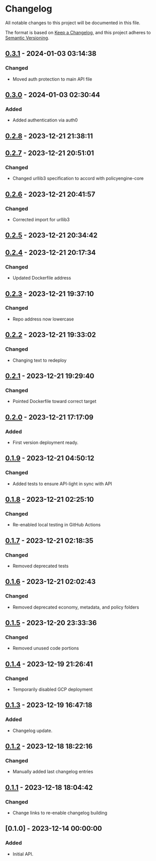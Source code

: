 # Changelog

All notable changes to this project will be documented in this file.

The format is based on [Keep a Changelog](https://keepachangelog.com/en/1.0.0/), 
and this project adheres to [Semantic Versioning](https://semver.org/spec/v2.0.0.html).

## [0.3.1] - 2024-01-03 03:14:38

### Changed

- Moved auth protection to main API file

## [0.3.0] - 2024-01-03 02:30:44

### Added

- Added authentication via auth0

## [0.2.8] - 2023-12-21 21:38:11

## [0.2.7] - 2023-12-21 20:51:01

### Changed

- Changed urllib3 specification to accord with policyengine-core

## [0.2.6] - 2023-12-21 20:41:57

### Changed

- Corrected import for urllib3

## [0.2.5] - 2023-12-21 20:34:42

## [0.2.4] - 2023-12-21 20:17:34

### Changed

- Updated Dockerfile address

## [0.2.3] - 2023-12-21 19:37:10

### Changed

- Repo address now lowercase

## [0.2.2] - 2023-12-21 19:33:02

### Changed

- Changing text to redeploy

## [0.2.1] - 2023-12-21 19:29:40

### Changed

- Pointed Dockerfile toward correct target

## [0.2.0] - 2023-12-21 17:17:09

### Added

- First version deployment ready.

## [0.1.9] - 2023-12-21 04:50:12

### Changed

- Added tests to ensure API-light in sync with API

## [0.1.8] - 2023-12-21 02:25:10

### Changed

- Re-enabled local testing in GitHub Actions

## [0.1.7] - 2023-12-21 02:18:35

### Changed

- Removed deprecated tests

## [0.1.6] - 2023-12-21 02:02:43

### Changed

- Removed deprecated economy, metadata, and policy folders

## [0.1.5] - 2023-12-20 23:33:36

### Changed

- Removed unused code portions

## [0.1.4] - 2023-12-19 21:26:41

### Changed

- Temporarily disabled GCP deployment

## [0.1.3] - 2023-12-19 16:47:18

### Added

- Changelog update.

## [0.1.2] - 2023-12-18 18:22:16

### Changed

- Manually added last changelog entries

## [0.1.1] - 2023-12-18 18:04:42

### Changed

- Change links to re-enable changelog building

## [0.1.0] - 2023-12-14 00:00:00

### Added

- Initial API.



[0.3.1]: https://github.com/PolicyEngine/policyengine-api-light/compare/0.3.0...0.3.1
[0.3.0]: https://github.com/PolicyEngine/policyengine-api-light/compare/0.2.8...0.3.0
[0.2.8]: https://github.com/PolicyEngine/policyengine-api-light/compare/0.2.7...0.2.8
[0.2.7]: https://github.com/PolicyEngine/policyengine-api-light/compare/0.2.6...0.2.7
[0.2.6]: https://github.com/PolicyEngine/policyengine-api-light/compare/0.2.5...0.2.6
[0.2.5]: https://github.com/PolicyEngine/policyengine-api-light/compare/0.2.4...0.2.5
[0.2.4]: https://github.com/PolicyEngine/policyengine-api-light/compare/0.2.3...0.2.4
[0.2.3]: https://github.com/PolicyEngine/policyengine-api-light/compare/0.2.2...0.2.3
[0.2.2]: https://github.com/PolicyEngine/policyengine-api-light/compare/0.2.1...0.2.2
[0.2.1]: https://github.com/PolicyEngine/policyengine-api-light/compare/0.2.0...0.2.1
[0.2.0]: https://github.com/PolicyEngine/policyengine-api-light/compare/0.1.9...0.2.0
[0.1.9]: https://github.com/PolicyEngine/policyengine-api-light/compare/0.1.8...0.1.9
[0.1.8]: https://github.com/PolicyEngine/policyengine-api-light/compare/0.1.7...0.1.8
[0.1.7]: https://github.com/PolicyEngine/policyengine-api-light/compare/0.1.6...0.1.7
[0.1.6]: https://github.com/PolicyEngine/policyengine-api-light/compare/0.1.5...0.1.6
[0.1.5]: https://github.com/PolicyEngine/policyengine-api-light/compare/0.1.4...0.1.5
[0.1.4]: https://github.com/PolicyEngine/policyengine-api-light/compare/0.1.3...0.1.4
[0.1.3]: https://github.com/PolicyEngine/policyengine-api-light/compare/0.1.2...0.1.3
[0.1.2]: https://github.com/PolicyEngine/policyengine-api-light/compare/0.1.1...0.1.2
[0.1.1]: https://github.com/PolicyEngine/policyengine-api-light/compare/0.1.0...0.1.1
